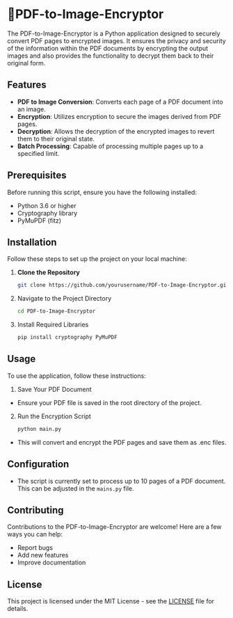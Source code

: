 # 📄PDF-to-Image-Encryptor

The PDF-to-Image-Encryptor is a Python application designed to securely convert PDF pages to encrypted images. It ensures the privacy and security of the information within the PDF documents by encrypting the output images and also provides the functionality to decrypt them back to their original form.

## Features
- **PDF to Image Conversion**: Converts each page of a PDF document into an image.
- **Encryption**: Utilizes encryption to secure the images derived from PDF pages.
- **Decryption**: Allows the decryption of the encrypted images to revert them to their original state.
- **Batch Processing**: Capable of processing multiple pages up to a specified limit.

## Prerequisites
Before running this script, ensure you have the following installed:
- Python 3.6 or higher
- Cryptography library
- PyMuPDF (fitz)

## Installation
Follow these steps to set up the project on your local machine:

1. **Clone the Repository**
   ```bash
   git clone https://github.com/yourusername/PDF-to-Image-Encryptor.git
   ```
2. Navigate to the Project Directory
   ```bash
   cd PDF-to-Image-Encryptor
   ```

3. Install Required Libraries
   ```bash
   pip install cryptography PyMuPDF
   ```

## Usage
To use the application, follow these instructions:

1. Save Your PDF Document
- Ensure your PDF file is saved in the root directory of the project.

2. Run the Encryption Script
   ```bash
   python main.py
   ```
- This will convert and encrypt the PDF pages and save them as .enc files.



## Configuration
- The script is currently set to process up to 10 pages of a PDF document. This can be adjusted in the `mains.py` file.

## Contributing
Contributions to the PDF-to-Image-Encryptor are welcome! Here are a few ways you can help:
- Report bugs
- Add new features
- Improve documentation

## License
This project is licensed under the MIT License - see the [LICENSE](LICENSE) file for details.




